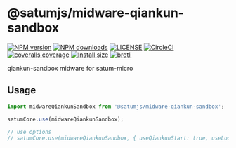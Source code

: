 # @satumjs/midware-qiankun-sandbox

[![NPM version](https://img.shields.io/npm/v/@satumjs/midware-qiankun-sandbox.svg)](https://www.npmjs.com/package/@satumjs/midware-qiankun-sandbox) [![NPM downloads](https://img.shields.io/npm/dt/@satumjs/midware-qiankun-sandbox.svg)](https://www.npmjs.com/package/@satumjs/midware-qiankun-sandbox) [![LICENSE](https://img.shields.io/npm/l/@satumjs/midware-qiankun-sandbox.svg)](https://github.com/satumjs/midware-qiankun-sandbox/blob/master/LICENSE) <!-- [![gitter](https://badges.gitter.im/satumjs/midware-qiankun-sandbox.svg)](https://gitter.im/satumjs/midware-qiankun-sandbox) --> [![CircleCI](https://circleci.com/gh/satumjs/midware-qiankun-sandbox/tree/master.svg?style=svg)](https://circleci.com/gh/satumjs/midware-qiankun-sandbox/tree/master) [![coveralls coverage](https://coveralls.io/repos/github/satumjs/midware-qiankun-sandbox/badge.svg?branch=master)](https://coveralls.io/github/satumjs/midware-qiankun-sandbox?branch=master) [![Install size](https://badgen.net/packagephobia/install/@satumjs/midware-qiankun-sandbox)](https://packagephobia.now.sh/result?p=@satumjs/midware-qiankun-sandbox) [![brotli](https://badgen.net/bundlephobia/minzip/@satumjs/midware-qiankun-sandbox)](https://bundlephobia.com/result?p=@satumjs/midware-qiankun-sandbox)

qiankun-sandbox midware for satum-micro

## Usage

```js
import midwareQiankunSandbox from '@satumjs/midware-qiankun-sandbox';

satumCore.use(midwareQiankunSandbox);

// use options
// satumCore.use(midwareQiankunSandbox, { useQiankunStart: true, useLooseSandbox: true });
```
